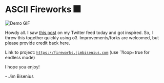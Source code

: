 # ASCII Fireworks 🎆

![Demo GIF](https://github.com/jimmybisenius/ascii-fireworks/blob/c8e94b0253d31b1f7e6555df3de83d4e535c7079/demo.gif)


Howdy all. I saw [this post](https://x.com/JohnPhamous/status/1935748219038056967) on my Twitter feed today and got inspired.
So, I threw this together quickly using o3. Improvements/forks are welcomed, but please provide credit back here.

Link to project: [`https://fireworks.jimbisenius.com`](https://fireworks.jimbisenius.com) (use `?loop=true for endless mode)

I hope you enjoy!

\- Jim Bisenius